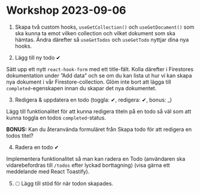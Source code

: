 # Workshop 2023-09-06

1. Skapa två custom hooks, `useGetCollection()` och `useGetDocument()` som ska kunna ta emot vilken collection och vilket dokument som ska hämtas. Ändra därefter så `useGetTodos` och `useGetTodo` nyttjar dina nya hooks.

2. Lägg till ny todo ✔

Sätt upp ett nytt `react-hook-form` med ett title-fält. Kolla därefter i Firestores dokumentation under ”Add data” och se om du kan lista ut hur vi kan skapa nya dokument i vår Firestore-collection. Glöm inte bort att lägga till `completed`-egenskapen innan du skapar det nya dokumentet.

3. Redigera & uppdatera en todo (toggla: ✔, redigera: ✔, bonus: _)

Lägg till funktionalitet för att kunna redigera titeln på en todo så väl som att kunna toggla en todos `completed`-status.

**BONUS:** Kan du återanvända formuläret från Skapa todo för att redigera en todos titel?

4. Radera en todo ✔

Implementera funktionalitet så man kan radera en Todo (användaren ska vidarebefordras till `/todos` efter lyckad borttagning) (visa gärna ett meddelande med React Toastify).

5. 🌕 Lägg till stöd för när todon skapades.
